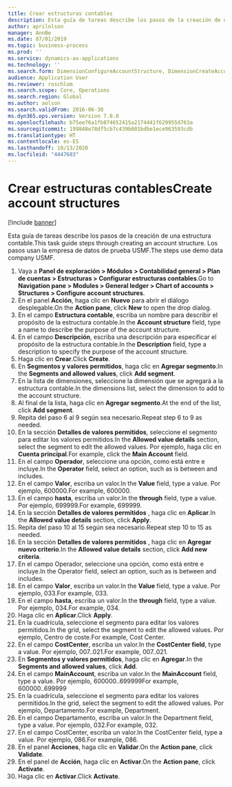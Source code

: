 ```yaml
---
title: Crear estructuras contables
description: Esta guía de tareas describe los pasos de la creación de una estructura contable.
author: aprilolson
manager: AnnBe
ms.date: 07/01/2019
ms.topic: business-process
ms.prod: ''
ms.service: dynamics-ax-applications
ms.technology: ''
ms.search.form: DimensionConfigureAccountStructure, DimensionCreateAccountStructure, DimensionHierarchyAddLevel, DimensionHierarchyConstraintActivate
audience: Application User
ms.reviewer: roschlom
ms.search.scope: Core, Operations
ms.search.region: Global
ms.author: aolson
ms.search.validFrom: 2016-06-30
ms.dyn365.ops.version: Version 7.0.0
ms.openlocfilehash: b75ee76a1fb874652415a2174441f629955d763a
ms.sourcegitcommit: 199848e78df5cb7c439b001bdbe1ece963593cdb
ms.translationtype: HT
ms.contentlocale: es-ES
ms.lasthandoff: 10/13/2020
ms.locfileid: "4447683"
---
```

# <a name="create-account-structures"></a><span data-ttu-id="558dd-103">Crear estructuras contables</span><span class="sxs-lookup"><span data-stu-id="558dd-103">Create account structures</span></span>

[!include [banner](../../includes/banner.md)]

<span data-ttu-id="558dd-104">Esta guía de tareas describe los pasos de la creación de una estructura contable.</span><span class="sxs-lookup"><span data-stu-id="558dd-104">This task guide steps through creating an account structure.</span></span> <span data-ttu-id="558dd-105">Los pasos usan la empresa de datos de prueba USMF.</span><span class="sxs-lookup"><span data-stu-id="558dd-105">The steps use demo data company USMF.</span></span>

1. <span data-ttu-id="558dd-106">Vaya a **Panel de exploración > Módulos > Contabilidad general > Plan de cuentas > Estructuras > Configurar estructuras contables**.</span><span class="sxs-lookup"><span data-stu-id="558dd-106">Go to **Navigation pane > Modules > General ledger > Chart of accounts > Structures > Configure account structures**.</span></span>
2. <span data-ttu-id="558dd-107">En el panel **Acción**, haga clic en **Nuevo** para abrir el diálogo desplegable.</span><span class="sxs-lookup"><span data-stu-id="558dd-107">On the **Action pane**, click **New** to open the drop dialog.</span></span>
3. <span data-ttu-id="558dd-108">En el campo **Estructura contable**, escriba un nombre para describir el propósito de la estructura contable.</span><span class="sxs-lookup"><span data-stu-id="558dd-108">In the **Account structure** field, type a name to describe the purpose of the account structure.</span></span>
4. <span data-ttu-id="558dd-109">En el campo **Descripción**, escriba una descripción para especificar el propósito de la estructura contable.</span><span class="sxs-lookup"><span data-stu-id="558dd-109">In the **Description** field, type a description to specify the purpose of the account structure.</span></span>
5. <span data-ttu-id="558dd-110">Haga clic en **Crear**.</span><span class="sxs-lookup"><span data-stu-id="558dd-110">Click **Create**.</span></span>
6. <span data-ttu-id="558dd-111">En **Segmentos y valores permitidos**, haga clic en **Agregar segmento**.</span><span class="sxs-lookup"><span data-stu-id="558dd-111">In the **Segments and allowed values**, click **Add segment**.</span></span>
7. <span data-ttu-id="558dd-112">En la lista de dimensiones, seleccione la dimensión que se agregará a la estructura contable.</span><span class="sxs-lookup"><span data-stu-id="558dd-112">In the dimensions list, select the dimension to add to the account structure.</span></span>
8. <span data-ttu-id="558dd-113">Al final de la lista, haga clic en **Agregar segmento**.</span><span class="sxs-lookup"><span data-stu-id="558dd-113">At the end of the list, click **Add segment**.</span></span>
9. <span data-ttu-id="558dd-114">Repita del paso 6 al 9 según sea necesario.</span><span class="sxs-lookup"><span data-stu-id="558dd-114">Repeat step 6 to 9 as needed.</span></span>
10. <span data-ttu-id="558dd-115">En la sección **Detalles de valores permitidos**, seleccione el segmento para editar los valores permitidos.</span><span class="sxs-lookup"><span data-stu-id="558dd-115">In the **Allowed value details** section, select the segment to edit the allowed values.</span></span>
    <span data-ttu-id="558dd-116">Por ejemplo, haga clic en **Cuenta principal**.</span><span class="sxs-lookup"><span data-stu-id="558dd-116">For example, click the **Main Account** field.</span></span>  
11. <span data-ttu-id="558dd-117">En el campo **Operador**, seleccione una opción, como está entre e incluye.</span><span class="sxs-lookup"><span data-stu-id="558dd-117">In the **Operator** field, select an option, such as is between and includes.</span></span>
12. <span data-ttu-id="558dd-118">En el campo **Valor**, escriba un valor.</span><span class="sxs-lookup"><span data-stu-id="558dd-118">In the **Value** field, type a value.</span></span> <span data-ttu-id="558dd-119">Por ejemplo, 600000.</span><span class="sxs-lookup"><span data-stu-id="558dd-119">For example, 600000.</span></span>  
13. <span data-ttu-id="558dd-120">En el campo **hasta**, escriba un valor.</span><span class="sxs-lookup"><span data-stu-id="558dd-120">In the **through** field, type a value.</span></span> <span data-ttu-id="558dd-121">Por ejemplo, 699999.</span><span class="sxs-lookup"><span data-stu-id="558dd-121">For example, 699999.</span></span>  
14. <span data-ttu-id="558dd-122">En la sección **Detalles de valores permitidos** , haga clic en **Aplicar**.</span><span class="sxs-lookup"><span data-stu-id="558dd-122">In the **Allowed value details** section, click **Apply**.</span></span>
15. <span data-ttu-id="558dd-123">Repita del paso 10 al 15 según sea necesario.</span><span class="sxs-lookup"><span data-stu-id="558dd-123">Repeat step 10 to 15 as needed.</span></span>  
16. <span data-ttu-id="558dd-124">En la sección **Detalles de valores permitidos** , haga clic en **Agregar nuevo criterio**.</span><span class="sxs-lookup"><span data-stu-id="558dd-124">In the **Allowed value details** section, click **Add new criteria**.</span></span>
17. <span data-ttu-id="558dd-125">En el campo Operador, seleccione una opción, como está entre e incluye.</span><span class="sxs-lookup"><span data-stu-id="558dd-125">In the Operator field, select an option, such as is between and includes.</span></span>
18. <span data-ttu-id="558dd-126">En el campo **Valor**, escriba un valor.</span><span class="sxs-lookup"><span data-stu-id="558dd-126">In the **Value** field, type a value.</span></span> <span data-ttu-id="558dd-127">Por ejemplo, 033.</span><span class="sxs-lookup"><span data-stu-id="558dd-127">For example, 033.</span></span>  
19. <span data-ttu-id="558dd-128">En el campo **hasta**, escriba un valor.</span><span class="sxs-lookup"><span data-stu-id="558dd-128">In the **through** field, type a value.</span></span> <span data-ttu-id="558dd-129">Por ejemplo, 034.</span><span class="sxs-lookup"><span data-stu-id="558dd-129">For example, 034.</span></span>  
20. <span data-ttu-id="558dd-130">Haga clic en **Aplicar**.</span><span class="sxs-lookup"><span data-stu-id="558dd-130">Click **Apply**.</span></span>
21. <span data-ttu-id="558dd-131">En la cuadrícula, seleccione el segmento para editar los valores permitidos.</span><span class="sxs-lookup"><span data-stu-id="558dd-131">In the grid, select the segment to edit the allowed values.</span></span> <span data-ttu-id="558dd-132">Por ejemplo, Centro de coste.</span><span class="sxs-lookup"><span data-stu-id="558dd-132">For example, Cost Center.</span></span>  
22. <span data-ttu-id="558dd-133">En el campo **CostCenter**, escriba un valor.</span><span class="sxs-lookup"><span data-stu-id="558dd-133">In the **CostCenter field**, type a value.</span></span> <span data-ttu-id="558dd-134">Por ejemplo, 007..021.</span><span class="sxs-lookup"><span data-stu-id="558dd-134">For example, 007..021.</span></span>  
23. <span data-ttu-id="558dd-135">En **Segmentos y valores permitidos**, haga clic en **Agregar**.</span><span class="sxs-lookup"><span data-stu-id="558dd-135">In the **Segments and allowed values**, click **Add**.</span></span>
24. <span data-ttu-id="558dd-136">En el campo **MainAccount**, escriba un valor.</span><span class="sxs-lookup"><span data-stu-id="558dd-136">In the **MainAccount** field, type a value.</span></span> <span data-ttu-id="558dd-137">Por ejemplo, 600000..699999</span><span class="sxs-lookup"><span data-stu-id="558dd-137">For example, 600000..699999</span></span>  
25. <span data-ttu-id="558dd-138">En la cuadrícula, seleccione el segmento para editar los valores permitidos.</span><span class="sxs-lookup"><span data-stu-id="558dd-138">In the grid, select the segment to edit the allowed values.</span></span> <span data-ttu-id="558dd-139">Por ejemplo, Departamento.</span><span class="sxs-lookup"><span data-stu-id="558dd-139">For example, Department.</span></span>  
26. <span data-ttu-id="558dd-140">En el campo Departamento, escriba un valor.</span><span class="sxs-lookup"><span data-stu-id="558dd-140">In the Department field, type a value.</span></span> <span data-ttu-id="558dd-141">Por ejemplo, 032.</span><span class="sxs-lookup"><span data-stu-id="558dd-141">For example, 032.</span></span>  
27. <span data-ttu-id="558dd-142">En el campo CostCenter, escriba un valor.</span><span class="sxs-lookup"><span data-stu-id="558dd-142">In the CostCenter field, type a value.</span></span> <span data-ttu-id="558dd-143">Por ejemplo, 086.</span><span class="sxs-lookup"><span data-stu-id="558dd-143">For example, 086.</span></span>  
28. <span data-ttu-id="558dd-144">En el panel **Acciones**, haga clic en **Validar**.</span><span class="sxs-lookup"><span data-stu-id="558dd-144">On the **Action pane**, click **Validate**.</span></span>
29. <span data-ttu-id="558dd-145">En el panel de **Acción**, haga clic en **Activar**.</span><span class="sxs-lookup"><span data-stu-id="558dd-145">On the **Action pane**, click **Activate**.</span></span>
30. <span data-ttu-id="558dd-146">Haga clic en **Activar**.</span><span class="sxs-lookup"><span data-stu-id="558dd-146">Click **Activate**.</span></span>

